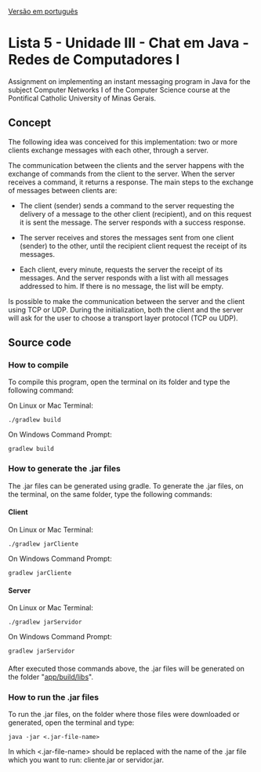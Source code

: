 [Versão em português](README.md)

# Lista 5 - Unidade III - Chat em Java - Redes de Computadores I

Assignment on implementing an instant messaging program in Java for the subject Computer Networks I of the Computer Science course at the Pontifical Catholic University of Minas Gerais.

## Concept

The following idea was conceived for this implementation: two or more clients exchange messages with each other, through a server.

The communication between the clients and the server happens with the exchange of commands from the client to the server. When the server receives a command, it  returns a response. The main steps to the exchange of messages between clients are:

- The client (sender) sends a command to the server requesting the delivery of a message to the other client (recipient), and on this request it is sent the message. The server responds with a success response.

- The server receives and stores the messages sent from one client (sender) to the other, until the recipient client request the receipt of its messages.

- Each client, every minute, requests the server the receipt of its messages. And the server responds with a list with all messages addressed to him. If there is no message, the list will be empty.

Is possible to make the communication between the server and the client using TCP or UDP. During the initialization, both the client and the server will ask for the user to choose a transport layer protocol (TCP ou UDP).

## Source code

### How to compile

To compile this program, open the terminal on its folder and type the following command:

On Linux or Mac Terminal:

```
./gradlew build
```

On Windows Command Prompt:

```
gradlew build
```

### How to generate the .jar files

The .jar files can be generated using gradle. To generate the .jar files, on the terminal, on the same folder, type the following commands:

#### Client

On Linux or Mac Terminal:

```
./gradlew jarCliente
```

On Windows Command Prompt:

```
gradlew jarCliente
```

#### Server

On Linux or Mac Terminal:

```
./gradlew jarServidor
```

On Windows Command Prompt:

```
gradlew jarServidor
```

####

After executed those commands above, the .jar files will be generated on the folder "[app/build/libs](app/build/libs)".

### How to run the .jar files

To run the .jar files, on the folder where those files were downloaded or generated, open the terminal and type:

```
java -jar <.jar-file-name>
```

In which <.jar-file-name> should be replaced with the name of the .jar file which you want to run: cliente.jar or servidor.jar.